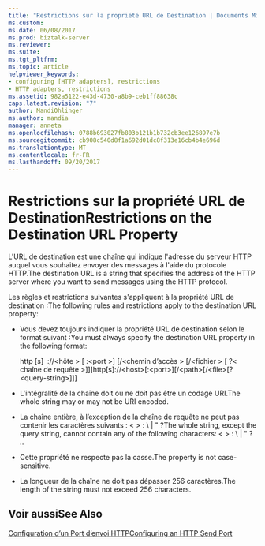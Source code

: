 ```yaml
---
title: "Restrictions sur la propriété URL de Destination | Documents Microsoft"
ms.custom: 
ms.date: 06/08/2017
ms.prod: biztalk-server
ms.reviewer: 
ms.suite: 
ms.tgt_pltfrm: 
ms.topic: article
helpviewer_keywords:
- configuring [HTTP adapters], restrictions
- HTTP adapters, restrictions
ms.assetid: 982a5122-e43d-4730-a8b9-ceb1ff88638c
caps.latest.revision: "7"
author: MandiOhlinger
ms.author: mandia
manager: anneta
ms.openlocfilehash: 0788b693027fb803b121b1b732cb3ee126897e7b
ms.sourcegitcommit: cb908c540d8f1a692d01dc8f313e16cb4b4e696d
ms.translationtype: MT
ms.contentlocale: fr-FR
ms.lasthandoff: 09/20/2017
---
```

# <a name="restrictions-on-the-destination-url-property"></a><span data-ttu-id="72a1a-102">Restrictions sur la propriété URL de Destination</span><span class="sxs-lookup"><span data-stu-id="72a1a-102">Restrictions on the Destination URL Property</span></span>
<span data-ttu-id="72a1a-103">L'URL de destination est une chaîne qui indique l'adresse du serveur HTTP auquel vous souhaitez envoyer des messages à l'aide du protocole HTTP.</span><span class="sxs-lookup"><span data-stu-id="72a1a-103">The destination URL is a string that specifies the address of the HTTP server where you want to send messages using the HTTP protocol.</span></span>  
  
 <span data-ttu-id="72a1a-104">Les règles et restrictions suivantes s'appliquent à la propriété URL de destination :</span><span class="sxs-lookup"><span data-stu-id="72a1a-104">The following rules and restrictions apply to the destination URL property:</span></span>  
  
-   <span data-ttu-id="72a1a-105">Vous devez toujours indiquer la propriété URL de destination selon le format suivant :</span><span class="sxs-lookup"><span data-stu-id="72a1a-105">You must always specify the destination URL property in the following format:</span></span>  
  
     <span data-ttu-id="72a1a-106">http [s]  ://\<hôte > [ :\<port >] [/\<chemin d’accès > [/\<fichier > [ ?\< chaîne de requête >]]]</span><span class="sxs-lookup"><span data-stu-id="72a1a-106">http[s]://\<host>[:\<port>][/\<path>[/\<file>[?\<query-string>]]]</span></span>  
  
-   <span data-ttu-id="72a1a-107">L'intégralité de la chaîne doit ou ne doit pas être un codage URI.</span><span class="sxs-lookup"><span data-stu-id="72a1a-107">The whole string may or may not be URI encoded.</span></span>  
  
-   <span data-ttu-id="72a1a-108">La chaîne entière, à l’exception de la chaîne de requête ne peut pas contenir les caractères suivants : \< > : \ &#124; " ?</span><span class="sxs-lookup"><span data-stu-id="72a1a-108">The whole string, except the query string, cannot contain any of the following characters: \< > : \ &#124; " ?</span></span> <span data-ttu-id="72a1a-109">*.</span><span class="sxs-lookup"><span data-stu-id="72a1a-109">*.</span></span>  
  
-   <span data-ttu-id="72a1a-110">Cette propriété ne respecte pas la casse.</span><span class="sxs-lookup"><span data-stu-id="72a1a-110">The property is not case-sensitive.</span></span>  
  
-   <span data-ttu-id="72a1a-111">La longueur de la chaîne ne doit pas dépasser 256 caractères.</span><span class="sxs-lookup"><span data-stu-id="72a1a-111">The length of the string must not exceed 256 characters.</span></span>  
  
## <a name="see-also"></a><span data-ttu-id="72a1a-112">Voir aussi</span><span class="sxs-lookup"><span data-stu-id="72a1a-112">See Also</span></span>  
 [<span data-ttu-id="72a1a-113">Configuration d’un Port d’envoi HTTP</span><span class="sxs-lookup"><span data-stu-id="72a1a-113">Configuring an HTTP Send Port</span></span>](../core/configuring-an-http-send-port.md)